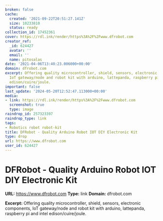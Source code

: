 ```yaml
---
broken: false
cache:
  created: '2021-09-22T20:51:27.141Z'
  size: 10233810
  status: ready
collection_id: 17452361
cover: https://rdl.ink/render/https%3A%2F%2Fwww.dfrobot.com
creator_ref:
  _id: 624427
  avatar: ''
  email: ''
  name: pitosalas
date: '2021-04-06T13:40:23.006000+00:00'
domain: dfrobot.com
excerpt: Offering quality microcontroller, shield, sensors, electronic components,
  IoT gateway/node and robot kit with arduino, lattepanda, raspberry pi and intel
  edison/cuire/joule.
important: false
last_update: '2024-05-20T12:52:47.113000+00:00'
media:
- link: https://rdl.ink/render/https%3A%2F%2Fwww.dfrobot.com
  screenshot: true
  type: image
raindrop_id: 257323397
raindrop_type: link
tags:
- Robotics robot robot-kit
title: DFRobot - Quality Arduino Robot IOT DIY Electronic Kit
type: drop
url: https://www.dfrobot.com
user_id: 624427
---
```


# DFRobot - Quality Arduino Robot IOT DIY Electronic Kit

**URL:** https://www.dfrobot.com
**Type:** link
**Domain:** dfrobot.com

**Excerpt:** Offering quality microcontroller, shield, sensors, electronic components, IoT gateway/node and robot kit with arduino, lattepanda, raspberry pi and intel edison/cuire/joule.

